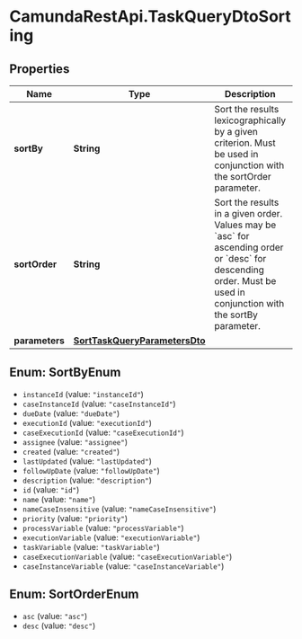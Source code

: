# CamundaRestApi.TaskQueryDtoSorting

## Properties
Name | Type | Description | Notes
------------ | ------------- | ------------- | -------------
**sortBy** | **String** | Sort the results lexicographically by a given criterion. Must be used in conjunction with the sortOrder parameter. | [optional] 
**sortOrder** | **String** | Sort the results in a given order. Values may be &#x60;asc&#x60; for ascending order or &#x60;desc&#x60; for descending order. Must be used in conjunction with the sortBy parameter. | [optional] 
**parameters** | [**SortTaskQueryParametersDto**](SortTaskQueryParametersDto.md) |  | [optional] 

<a name="SortByEnum"></a>
## Enum: SortByEnum

* `instanceId` (value: `"instanceId"`)
* `caseInstanceId` (value: `"caseInstanceId"`)
* `dueDate` (value: `"dueDate"`)
* `executionId` (value: `"executionId"`)
* `caseExecutionId` (value: `"caseExecutionId"`)
* `assignee` (value: `"assignee"`)
* `created` (value: `"created"`)
* `lastUpdated` (value: `"lastUpdated"`)
* `followUpDate` (value: `"followUpDate"`)
* `description` (value: `"description"`)
* `id` (value: `"id"`)
* `name` (value: `"name"`)
* `nameCaseInsensitive` (value: `"nameCaseInsensitive"`)
* `priority` (value: `"priority"`)
* `processVariable` (value: `"processVariable"`)
* `executionVariable` (value: `"executionVariable"`)
* `taskVariable` (value: `"taskVariable"`)
* `caseExecutionVariable` (value: `"caseExecutionVariable"`)
* `caseInstanceVariable` (value: `"caseInstanceVariable"`)


<a name="SortOrderEnum"></a>
## Enum: SortOrderEnum

* `asc` (value: `"asc"`)
* `desc` (value: `"desc"`)


